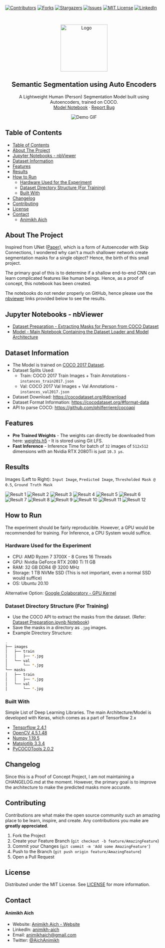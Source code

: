 [![Contributors][contributors-shield]][contributors-url]
[![Forks][forks-shield]][forks-url]
[![Stargazers][stars-shield]][stars-url]
[![Issues][issues-shield]][issues-url]
[![MIT License][license-shield]][license-url]
[![LinkedIn][linkedin-shield]][linkedin-url]

<!-- PROJECT LOGO -->
<br />
<p align="center">
    <img src="assets/vision_icon.png" alt="Logo" width="150" height="150">

  <h2 align="center">Semantic Segmentation using Auto Encoders</h2>

  <p align="center">
    A Lightweight Human (Person) Segmentation Model built using Autoencoders, trained on COCO.
    <br />
    <a href="https://nbviewer.jupyter.org/github/animikhaich/Semantic-Segmentation-using-AutoEncoders/blob/main/Model.ipynb">Model Notebook</a>
    ·
    <a href="https://github.com/animikhaich/Semantic-Segmentation-using-AutoEncoders/issues/new">Report Bug</a>
  </p>
</p>
<p align="center">
  <img src="assets/segmentation.png" alt="Demo GIF">
</p>
<!-- TABLE OF CONTENTS -->

## Table of Contents

- [Table of Contents](#table-of-contents)
- [About The Project](#about-the-project)
- [Jupyter Notebooks - nbViewer](#jupyter-notebooks---nbviewer)
- [Dataset Information](#dataset-information)
- [Features](#features)
- [Results](#results)
- [How to Run](#how-to-run)
  - [Hardware Used for the Experiment](#hardware-used-for-the-experiment)
  - [Dataset Directory Structure (For Training)](#dataset-directory-structure-for-training)
  - [Built With](#built-with)
- [Changelog](#changelog)
- [Contributing](#contributing)
- [License](#license)
- [Contact](#contact)
    - [Animikh Aich](#animikh-aich)

<!-- ABOUT THE PROJECT -->

## About The Project

Inspired from UNet ([Paper](https://arxiv.org/abs/1505.04597)), which is a form of Autoencoder with Skip Connections, I wondered why can't a much shallower network create segmentation masks for a single object? Hence, the birth of this small project.

The primary goal of this is to determine if a shallow end-to-end CNN can learn complicated features like human beings. Hence, as a proof of concept, this notebook has been created.

The notebooks do not render properly on GitHub, hence please use the [nbviewer](https://nbviewer.jupyter.org/) links provided below to see the results.

## Jupyter Notebooks - nbViewer

- [Dataset Preparation - Extracting Masks for Person from COCO Dataset](https://nbviewer.jupyter.org/github/animikhaich/Semantic-Segmentation-using-AutoEncoders/blob/main/Dataset%20Preparation.ipynb)
- [Model - Main Notebook Containing the Dataset Loader and Model Architecture](https://nbviewer.jupyter.org/github/animikhaich/Semantic-Segmentation-using-AutoEncoders/blob/main/Model.ipynb)


## Dataset Information

- The Model is trained on [COCO 2017 Dataset](https://cocodataset.org/).
- Dataset Splits Used:
  - Train: COCO 2017 Train Images + Train Annotations - `instances_train2017.json`
  - Val: COCO 2017 Val Images + Val Annotations - `instances_val2017.json`
- Dataset Download: https://cocodataset.org/#download
- Dataset Format Information: https://cocodataset.org/#format-data
- API to parse COCO: https://github.com/philferriere/cocoapi

## Features

- **Pre Trained Weights** - The weights can directly be downloaded from here: [weights.h5](https://github.com/animikhaich/Semantic-Segmentation-using-AutoEncoders/blob/main/weights.h5) - It is stored using Git LFS.
- **Fast Inference** - Inference Time for batch of `32` images of `512x512` dimensions with an Nvidia RTX 2080Ti is just `10.3 µs`.

## Results

Images (Left to Right): `Input Image`, `Predicted Image`, `Thresholded Mask @ 0.5`, `Ground Truth Mask`

![Result 1](assets/result_1.jpg)
![Result 2](assets/result_2.jpg)
![Result 3](assets/result_3.jpg)
![Result 4](assets/result_4.jpg)
![Result 5](assets/result_5.jpg)
![Result 6](assets/result_6.jpg)
![Result 7](assets/result_7.jpg)
![Result 8](assets/result_8.jpg)
![Result 9](assets/result_9.jpg)
![Result 10](assets/result_10.jpg)
![Result 11](assets/result_11.jpg)
![Result 12](assets/result_12.jpg)

## How to Run

The experiment should be fairly reproducible. However, a GPU would be recommended for training. For Inference, a CPU System would suffice.

### Hardware Used for the Experiment

- CPU: AMD Ryzen 7 3700X - 8 Cores 16 Threads
- GPU: Nvidia GeForce RTX 2080 Ti 11 GB
- RAM: 32 GB DDR4 @ 3200 MHz
- Storage: 1 TB NVMe SSD (This is not important, even a normal SSD would suffice)
- OS: Ubuntu 20.10

Alternative Option: [Google Colaboratory - GPU Kernel](https://colab.research.google.com/)

### Dataset Directory Structure (For Training)

- Use the COCO API to extract the masks from the dataset. (Refer: [Dataset Preparation.ipynb Notebook](https://nbviewer.jupyter.org/github/animikhaich/Semantic-Segmentation-using-AutoEncoders/blob/main/Dataset%20Preparation.ipynb))
- Save the masks in a directory as `.jpg` images.
- Example Directory Structure:

```sh
.
├── images
│   ├── train
│   │   ├── *.jpg
│   └── val
│       └── *.jpg
└── masks
│   ├── train
│   │   ├── *.jpg
│   └── val
│       └── *.jpg
```

### Built With

Simple List of Deep Learning Libraries. The main Architecture/Model is developed with Keras, which comes as a part of Tensorflow 2.x

- [Tensorflow 2.4.1](https://www.tensorflow.org/)
- [OpenCV 4.5.1.48](https://opencv.org/)
- [Numpy 1.19.5](https://numpy.org/)
- [Matplotlib 3.3.4](https://matplotlib.org/)
- [PyCOCOTools 2.0.2](https://github.com/philferriere/cocoapi)


## Changelog

Since this is a Proof of Concept Project, I am not maintaining a CHANGELOG.md at the moment. However, the primary goal is to improve the architecture to make the predicted masks more accurate.


## Contributing

Contributions are what make the open source community such an amazing place to be learn, inspire, and create. Any contributions you make are **greatly appreciated**.

1. Fork the Project
2. Create your Feature Branch (`git checkout -b feature/AmazingFeature`)
3. Commit your Changes (`git commit -m 'Add some AmazingFeature'`)
4. Push to the Branch (`git push origin feature/AmazingFeature`)
5. Open a Pull Request

## License

Distributed under the MIT License. See [LICENSE](LICENSE.md) for more information.

## Contact

#### Animikh Aich

- Website: [Animikh Aich - Website](http://www.animikh.me/)
- LinkedIn: [animikh-aich](https://www.linkedin.com/in/animikh-aich/)
- Email: [animikhaich@gmail.com](mailto:animikhaich@gmail.com)
- Twitter: [@AichAnimikh](https://twitter.com/AichAnimikh)

<!-- MARKDOWN LINKS & IMAGES -->

[contributors-shield]: https://img.shields.io/github/contributors/animikhaich/Semantic-Segmentation-using-AutoEncoders.svg?style=flat-square
[contributors-url]: https://github.com/animikhaich/Semantic-Segmentation-using-AutoEncoders/graphs/contributors
[forks-shield]: https://img.shields.io/github/forks/animikhaich/Semantic-Segmentation-using-AutoEncoders.svg?style=flat-square
[forks-url]: https://github.com/animikhaich/Semantic-Segmentation-using-AutoEncoders/network/members
[stars-shield]: https://img.shields.io/github/stars/animikhaich/Semantic-Segmentation-using-AutoEncoders.svg?style=flat-square
[stars-url]: https://github.com/animikhaich/Semantic-Segmentation-using-AutoEncoders/stargazers
[issues-shield]: https://img.shields.io/github/issues/animikhaich/Semantic-Segmentation-using-AutoEncoders.svg?style=flat-square
[issues-url]: https://github.com/animikhaich/Semantic-Segmentation-using-AutoEncoders/issues
[license-shield]: https://img.shields.io/github/license/animikhaich/Semantic-Segmentation-using-AutoEncoders.svg?style=flat-square
[license-url]: https://github.com/animikhaich/Semantic-Segmentation-using-AutoEncoders/blob/master/LICENSE.md
[linkedin-shield]: https://img.shields.io/badge/-LinkedIn-black.svg?style=flat-square&logo=linkedin&colorB=555
[linkedin-url]: https://linkedin.com/in/animikh-aich/
[product-screenshot]: assets/face-blur-demo.gif
